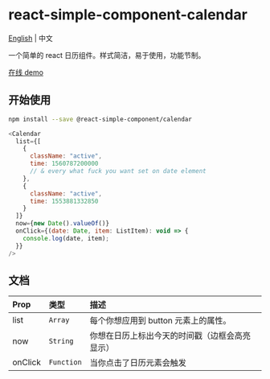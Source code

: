# react-simple-component-calendar

[English](./README.md) | 中文

一个简单的 react 日历组件。样式简洁，易于使用，功能节制。

[在线 demo](http://demo.xiaoxiaoxiaoxiong.com/react-simple-component-calendar/)

## 开始使用

```bash
npm install --save @react-simple-component/calendar
```

```javascript
<Calendar
  list={[
    {
      className: "active",
      time: 1560787200000
      // & every what fuck you want set on date element
    },
    {
      className: "active",
      time: 1553881332850
    }
  ]}
  now={new Date().valueOf()}
  onClick={(date: Date, item: ListItem): void => {
    console.log(date, item);
  }}
/>
```

## 文档

| Prop    | 类型       | 描述                                           |
| :------ | :--------- | :--------------------------------------------- |
| list    | `Array`    | 每个你想应用到 button 元素上的属性。           |
| now     | `String`   | 你想在日历上标出今天的时间戳（边框会高亮显示） |
| onClick | `Function` | 当你点击了日历元素会触发                       |

